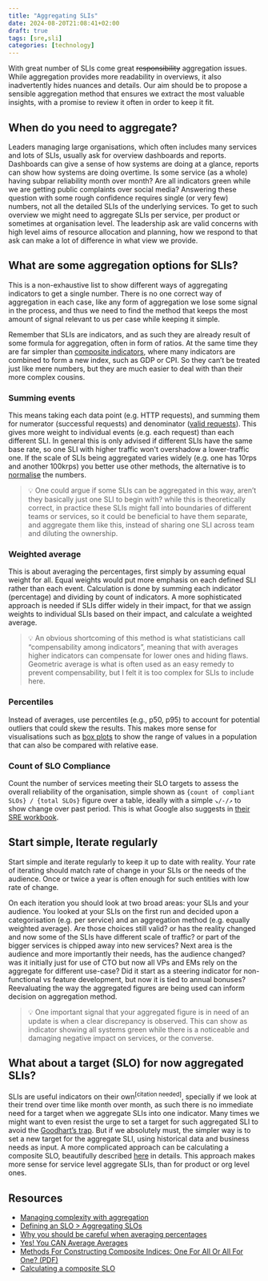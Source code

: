 ```yaml
---
title: "Aggregating SLIs"
date: 2024-08-20T21:08:41+02:00
draft: true
tags: [sre,sli]
categories: [technology]
---
```


With great number of SLIs come great ~~responsibility~~ aggregation issues. While aggregation provides more readability in overviews, it also inadvertently hides nuances and details. Our aim should be to propose a sensible aggregation method that ensures we extract the most valuable insights, with a promise to review it often in order to keep it fit.

## When do you need to aggregate?

Leaders managing large organisations, which often includes many services and lots of SLIs, usually ask for overview dashboards and reports. Dashboards can give a sense of how systems are doing at a glance, reports can show how systems are doing overtime. Is some service (as a whole) having subpar reliability month over month? Are all indicators green while we are getting public complaints over social media? Answering these question with some rough confidence requires single (or very few) numbers, not all the detailed SLIs of the underlying services. To get to such overview we might need to aggregate SLIs per service, per product or sometimes at organisation level. The leadership ask are valid concerns with high level aims of resource allocation and planning, how we respond to that ask can make a lot of difference in what view we provide.

## What are some aggregation options for SLIs?

This is a non-exhaustive list to show different ways of aggregating indicators to get a single number. There is no one correct way of aggregation in each case, like any form of aggregation we lose some signal in the process, and thus we need to find the method that keeps the most amount of signal relevant to us per case while keeping it simple.

Remember that SLIs are indicators, and as such they are already result of some formula for aggregation, often in form of ratios. At the same time they are far simpler than [composite indicators](https://link.springer.com/referenceworkentry/10.1007/978-3-642-04898-2_15), where many indicators are combined to form a new index, such as GDP or CPI. So they can’t be treated just like mere numbers, but they are much easier to deal with than their more complex cousins.

### Summing events

This means taking each data point (e.g. HTTP requests), and summing them for numerator (successful requests) and denominator ([valid requests](https://blog.alexewerlof.com/p/valid-vs-total)). This gives more weight to individual events (e.g. each request) than each different SLI. In general this is only advised if different SLIs have the same base rate, so one SLI with higher traffic won't overshadow a lower-traffic one. If the scale of SLIs being aggregated varies widely (e.g. one has 10rps and another 100krps) you better use other methods, the alternative is to [normalise](https://en.wikipedia.org/wiki/Normalization_(statistics)) the numbers.

>💡 One could argue if some SLIs can be aggregated in this way, aren’t they basically just one SLI to begin with? while this is theoretically correct, in practice these SLIs might fall into boundaries of different teams or services, so it could be beneficial to have them separate, and aggregate them like this, instead of sharing one SLI across team and diluting the ownership.


### Weighted average

This is about averaging the percentages, first simply by assuming equal weight for all. Equal weights would put more emphasis on each defined SLI rather than each event. Calculation is done by summing each indicator (percentage) and dividing by count of indicators. A more sophisticated approach is needed if SLIs differ widely in their impact, for that we assign weights to individual SLIs based on their impact, and calculate a weighted average.

>💡 An obvious shortcoming of this method is what statisticians call “compensability among indicators”, meaning that with averages higher indicators can compensate for lower ones and hiding flaws. Geometric average is what is often used as an easy remedy to prevent compensability, but I felt it is too complex for SLIs to include here.


### Percentiles

Instead of averages, use percentiles (e.g., p50, p95) to account for potential outliers that could skew the results. This makes more sense for visualisations such as [box plots](https://en.wikipedia.org/wiki/Box_plot) to show the range of values in a population that can also be compared with relative ease.

### Count of SLO Compliance

Count the number of services meeting their SLO targets to assess the overall reliability of the organisation, simple shown as `{count of compliant SLOs} / {total SLOs}` figure over a table, ideally with a simple `↘/-/↗` to show change over past period. This is what Google also suggests in [their SRE workbook](https://sre.google/workbook/implementing-slos/#slo-compliance-report).

## Start simple, Iterate regularly

Start simple and iterate regularly to keep it up to date with reality. Your rate of iterating should match rate of change in your SLIs or the needs of the audience. Once or twice a year is often enough for such entities with low rate of change.

On each iteration you should look at two broad areas: your SLIs and your audience. You looked at your SLIs on the first run and decided upon a categorisation (e.g. per service) and an aggregation method (e.g. equally weighted average). Are those choices still valid? or has the reality changed and now some of the SLIs have different scale of traffic? or part of the bigger services is chipped away into new services? Next area is the audience and more importantly their needs, has the audience changed? was it initially just for use of CTO but now all VPs and EMs rely on the aggregate for different use-case? Did it start as a steering indicator for non-functional vs feature development, but now it is tied to annual bonuses? Reevaluating the way the aggregated figures are being used can inform decision on aggregation method.

>💡 One important signal that your aggregated figure is in need of an update is when a clear discrepancy is observed. This can show as indicator showing all systems green while there is a noticeable and damaging negative impact on services, or the converse.


## What about a target (SLO) for now aggregated SLIs?

SLIs are useful indicators on their own<sup>[citation needed]</sup>, specially if we look at their trend over time like month over month, as such there is no immediate need for a target when we aggregate SLIs into one indicator. Many times we might want to even resist the urge to set a target for such aggregated SLI to avoid the [Goodhart’s trap](https://en.wikipedia.org/wiki/Goodhart%27s_law). But if we absolutely must, the simpler way is to set a new target for the aggregate SLI, using historical data and business needs as input. A more complicated approach can be calculating a composite SLO, beautifully described [here](https://alexewerlof.medium.com/calculating-composite-sla-d855eaf2c655) in details. This approach makes more sense for service level aggregate SLIs, than for product or org level ones.

## Resources

- [Managing complexity with aggregation](https://www.coursera.org/lecture/site-reliability-engineering-slos/managing-complexity-with-aggregation-pLdiv)
- [Defining an SLO > Aggregating SLOs](https://medium.com/@asuffield/defining-an-slo-6302f60b218a#e3be)
- [Why you should be careful when averaging percentages](https://www.robertoreif.com/blog/2018/1/7/why-you-should-be-careful-when-averaging-percentages)
- [Yes! You CAN Average Averages](https://weallcount.com/2020/11/02/yes-you-can-average-averages/)
- [Methods For Constructing Composite Indices: One For All Or All For One? (PDF)](https://www.istat.it/it/files/2013/12/Rivista2013_Mazziotta_Pareto.pdf)
- [Calculating a composite SLO](https://blog.alexewerlof.com/p/composite-slo)
